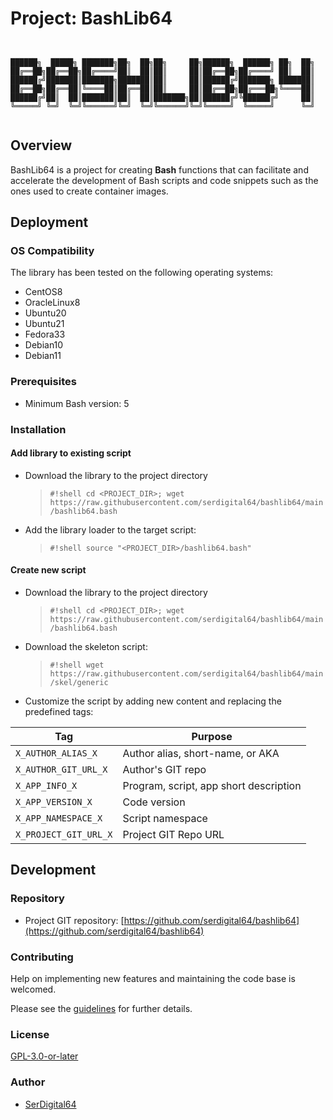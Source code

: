 # Project: BashLib64

```shell


██████╗  █████╗ ███████╗██╗  ██╗██╗     ██╗██████╗  ██████╗ ██╗  ██╗
██╔══██╗██╔══██╗██╔════╝██║  ██║██║     ██║██╔══██╗██╔════╝ ██║  ██║
██████╔╝███████║███████╗███████║██║     ██║██████╔╝███████╗ ███████║
██╔══██╗██╔══██║╚════██║██╔══██║██║     ██║██╔══██╗██╔═══██╗╚════██║
██████╔╝██║  ██║███████║██║  ██║███████╗██║██████╔╝╚██████╔╝     ██║
╚═════╝ ╚═╝  ╚═╝╚══════╝╚═╝  ╚═╝╚══════╝╚═╝╚═════╝  ╚═════╝      ╚═╝


```

## Overview

BashLib64 is a project for creating **Bash** functions that can facilitate and accelerate the development of Bash scripts and code snippets such as the ones used to create container images.

## Deployment

### OS Compatibility

The library has been tested on the following operating systems:

- CentOS8
- OracleLinux8
- Ubuntu20
- Ubuntu21
- Fedora33
- Debian10
- Debian11

### Prerequisites

- Minimum Bash version: 5

### Installation

#### Add library to existing script

- Download the library to the project directory
  > `#!shell cd <PROJECT_DIR>; wget https://raw.githubusercontent.com/serdigital64/bashlib64/main/bashlib64.bash`
- Add the library loader to the target script:
  > `#!shell source "<PROJECT_DIR>/bashlib64.bash"`

#### Create new script

- Download the library to the project directory
  > `#!shell cd <PROJECT_DIR>; wget https://raw.githubusercontent.com/serdigital64/bashlib64/main/bashlib64.bash`
- Download the skeleton script:
  > `#!shell wget https://raw.githubusercontent.com/serdigital64/bashlib64/main/skel/generic`
- Customize the script by adding new content and replacing the predefined tags:

| Tag                   | Purpose                                |
| --------------------- | -------------------------------------- |
| `X_AUTHOR_ALIAS_X`    | Author alias, short-name, or AKA       |
| `X_AUTHOR_GIT_URL_X`  | Author's GIT repo                      |
| `X_APP_INFO_X`        | Program, script, app short description |
| `X_APP_VERSION_X`     | Code version                           |
| `X_APP_NAMESPACE_X`   | Script namespace                       |
| `X_PROJECT_GIT_URL_X` | Project GIT Repo URL                   |

## Development

### Repository

- Project GIT repository: [https://github.com/serdigital64/bashlib64](https://github.com/serdigital64/bashlib64)

### Contributing

Help on implementing new features and maintaining the code base is welcomed.

Please see the [guidelines](cod) for further details.

### License

[GPL-3.0-or-later](https://www.gnu.org/licenses/gpl-3.0.txt)

### Author

- [SerDigital64](https://github.com/serdigital64)
